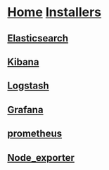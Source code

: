 # [Home](https://div-oops.github.io/mugivar) [Installers](https://div-oops.github.io/mugivar/installers)
## [Elasticsearch](https://div-oops.github.io/mugivar/installers/elasticsearch/)
## [Kibana](https://div-oops.github.io/mugivar/installers/kibana/)
## [Logstash](https://div-oops.github.io/mugivar/installers/logstash)
## [Grafana](https://div-oops.github.io/mugivar/installers/grafana/)
## [prometheus](https://div-oops.github.io/mugivar/installers/prometheus/)
## [Node_exporter](https://div-oops.github.io/mugivar/installers/node-exporter/)
